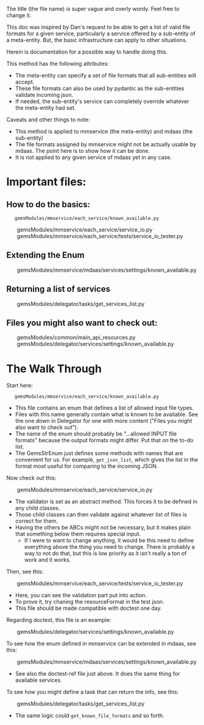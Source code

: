 The title (the file name) is super vague and overly wordy.  Feel free to change it.

This doc was inspired by Dan's request to be able to get a list of valid file formats for a given service, particularly a service offered by a sub-entity of a meta-entity.  But, the basic infrastructure can apply to other situations.

Herein is documentation for a possible way to handle doing this.

This method has the following attributes:
- The meta-entity can specify a set of file formats that all sub-entities will accept.
- These file formats can also be used by pydantic as the sub-entities validate incoming json.
- If needed, the sub-entity's service can completely override whatever the meta-entity had set.

Caveats and other things to note:
- This method is applied to mmservice (the meta-entity) and mdaas (the sub-entity)
- The file formats assigned by mmservice might not be actually usable by mdaas.  The point here is to show how it can be done.
- It is not applied to any given service of mdaas yet in any case.

# Important files:

## How to do the basics:

	   gemsModules/mmservice/each_service/known_available.py  
       gemsModules/mmservice/each_service/service_io.py  
       gemsModules/mmservice/each_service/tests/service_io_tester.py  

## Extending the Enum

       gemsModules/mmservice/mdaas/services/settings/known_available.py  

## Returning a list of services

       gemsModules/delegator/tasks/get_services_list.py

## Files you might also want to check out:

       gemsModules/common/main_api_resources.py  
       gemsModules/delegator/services/settings/known_available.py

# The Walk Through

Start here:

	   gemsModules/mmservice/each_service/known_available.py  

- This file contains an enum that defines a list of allowed input file types.  
- Files with this name generally contain what is known to be available.  See the one down in Delegator for one with more content ("Files you might also want to check out").
- The name of the enum should probably be "...allowed INPUT file formats" because the output formats might differ.  Put that on the to-do list.
- The GemsStrEnum just defines some methods with names that are convenient for us.  For example, `get_json_list`, which gives the list in the format most useful for comparing to the incoming JSON.

Now check out this:

       gemsModules/mmservice/each_service/service_io.py  

- The validator is set as an abstract method.  This forces it to be defined in any child classes.
- Those child classes can then validate against whatever list of files is correct for them.
- Having the others be ABCs might not be necessary, but it makes plain that something below them requires special input.  
	- If I were to want to change anything, it would be this need to define everything above the thing you need to change.  There is probably a way to not do that, but this is low priority as it isn't really a ton of work and it works.

Then, see this: 

       gemsModules/mmservice/each_service/tests/service_io_tester.py  

- Here, you can see the validation part put into action.
- To prove it, try chaning the resourceFormat in the test json.
- This file should be made compatible with doctest one day.

Regarding doctest,  this file is an example:

       gemsModules/delegator/services/settings/known_available.py

To see how the enum defined in mmservice can be extended in mdaas, see this:

       gemsModules/mmservice/mdaas/services/settings/known_available.py  

- See also the doctest-ref file just above.  It does the same thing for available services.

To see how you might define a task that can return the info, see this:

       gemsModules/delegator/tasks/get_services_list.py

- The same logic could `get_known_file_formats` and so forth.

